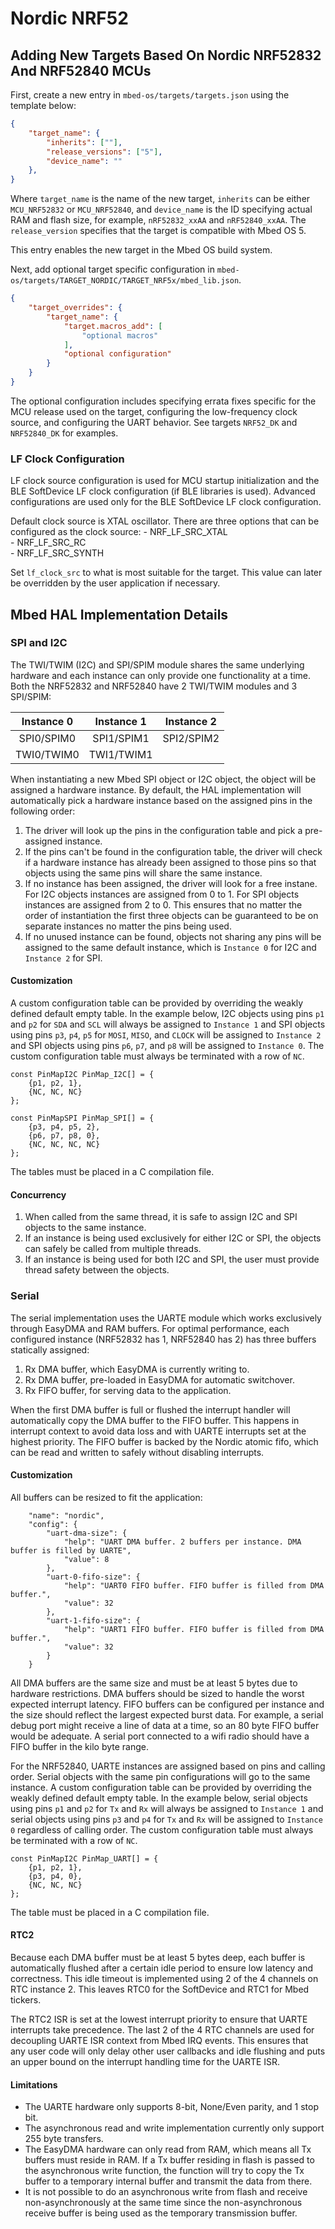 # Nordic NRF52

## Adding New Targets Based On Nordic NRF52832 And NRF52840 MCUs

First, create a new entry in `mbed-os/targets/targets.json` using the template below:

```json
{
    "target_name": {
        "inherits": [""],
        "release_versions": ["5"],
        "device_name": ""
    },    
}
```

Where `target_name` is the name of the new target, `inherits` can be either `MCU_NRF52832` or `MCU_NRF52840`, and `device_name` is the ID specifying actual RAM and flash size, for example, `nRF52832_xxAA` and `nRF52840_xxAA`. The `release_version` specifies that the target is compatible with Mbed OS 5. 

This entry enables the new target in the Mbed OS build system.

Next, add optional target specific configuration in `mbed-os/targets/TARGET_NORDIC/TARGET_NRF5x/mbed_lib.json`. 

```json
{
    "target_overrides": {
        "target_name": {
            "target.macros_add": [
                "optional macros"
            ],
            "optional configuration"
        }
    }
}
```

The optional configuration includes specifying errata fixes specific for the MCU release used on the target, configuring the low-frequency clock source, and configuring the UART behavior. See targets `NRF52_DK` and `NRF52840_DK` for examples.

### LF Clock Configuration

LF clock source configuration is used for MCU startup initialization and the BLE SoftDevice LF clock configuration (if BLE libraries is used). Advanced configurations are used only for the BLE SoftDevice LF clock configuration.

Default clock source is XTAL oscillator. There are three options that can be configured as the clock source:
    - NRF_LF_SRC_XTAL  
    - NRF_LF_SRC_RC  
    - NRF_LF_SRC_SYNTH  

Set `lf_clock_src` to what is most suitable for the target. This value can later be overridden by the user application if necessary. 


## Mbed HAL Implementation Details

### SPI and I2C

The TWI/TWIM (I2C) and SPI/SPIM module shares the same underlying hardware and each instance can only provide one functionality at a time. Both the NRF52832 and NRF52840 have 2 TWI/TWIM modules and 3 SPI/SPIM:

| Instance 0 | Instance 1 | Instance 2 |
| :---:      | :---:      | :---:      |
| SPI0/SPIM0 | SPI1/SPIM1 | SPI2/SPIM2 |
| TWI0/TWIM0 | TWI1/TWIM1 |            |

When instantiating a new Mbed SPI object or I2C object, the object will be assigned a hardware instance. By default, the HAL implementation will automatically pick a hardware instance based on the assigned pins in the following order:

1. The driver will look up the pins in the configuration table and pick a pre-assigned instance.
1. If the pins can't be found in the configuration table, the driver will check if a hardware instance has already been assigned to those pins so that objects using the same pins will share the same instance.
1. If no instance has been assigned, the driver will look for a free instane. For I2C objects instances are assigned from 0 to 1. For SPI objects instances are assigned from 2 to 0. This ensures that no matter the order of instantiation the first three objects can be guaranteed to be on separate instances no matter the pins being used. 
1. If no unused instance can be found, objects not sharing any pins will be assigned to the same default instance, which is `Instance 0` for I2C and `Instance 2` for SPI.

#### Customization

A custom configuration table can be provided by overriding the weakly defined default empty table. In the example below, I2C objects using pins `p1` and `p2` for `SDA` and `SCL` will always be assigned to `Instance 1` and SPI objects using pins `p3`, `p4`, `p5` for `MOSI`, `MISO`, and `CLOCK` will be assigned to `Instance 2` and SPI objects using pins `p6`, `p7`, and `p8` will be assigned to `Instance 0`. The custom configuration table must always be terminated with a row of `NC`.

```
const PinMapI2C PinMap_I2C[] = { 
    {p1, p2, 1},
    {NC, NC, NC}
};

const PinMapSPI PinMap_SPI[] = {
    {p3, p4, p5, 2},
    {p6, p7, p8, 0},
    {NC, NC, NC, NC}
};
```

The tables must be placed in a C compilation file.

#### Concurrency

1. When called from the same thread, it is safe to assign I2C and SPI objects to the same instance. 
1. If an instance is being used exclusively for either I2C or SPI, the objects can safely be called from multiple threads.
1. If an instance is being used for both I2C and SPI, the user must provide thread safety between the objects.


### Serial

The serial implementation uses the UARTE module which works exclusively through EasyDMA and RAM buffers. For optimal performance, each configured instance (NRF52832 has 1, NRF52840 has 2) has three buffers statically assigned:

1. Rx DMA buffer, which EasyDMA is currently writing to.
1. Rx DMA buffer, pre-loaded in EasyDMA for automatic switchover.
1. Rx FIFO buffer, for serving data to the application.

When the first DMA buffer is full or flushed the interrupt handler will automatically copy the DMA buffer to the FIFO buffer. This happens in interrupt context to avoid data loss and with UARTE interrupts set at the highest priority. The FIFO buffer is backed by the Nordic atomic fifo, which can be read and written to safely without disabling interrupts. 

#### Customization

All buffers can be resized to fit the application:

```
    "name": "nordic",
    "config": {
        "uart-dma-size": {
            "help": "UART DMA buffer. 2 buffers per instance. DMA buffer is filled by UARTE",
            "value": 8
        },
        "uart-0-fifo-size": {
            "help": "UART0 FIFO buffer. FIFO buffer is filled from DMA buffer.",
            "value": 32
        },
        "uart-1-fifo-size": {
            "help": "UART1 FIFO buffer. FIFO buffer is filled from DMA buffer.",
            "value": 32
        }
    }
```

All DMA buffers are the same size and must be at least 5 bytes due to hardware restrictions. DMA buffers should be sized to handle the worst expected interrupt latency. FIFO buffers can be configured per instance and the size should reflect the largest expected burst data. For example, a serial debug port might receive a line of data at a time, so an 80 byte FIFO buffer would be adequate. A serial port connected to a wifi radio should have a FIFO buffer in the kilo byte range.

For the NRF52840, UARTE instances are assigned based on pins and calling order. Serial objects with the same pin configurations will go to the same instance. A custom configuration table can be provided by overriding the weakly defined default empty table. In the example below, serial objects using pins `p1` and `p2` for `Tx` and `Rx` will always be assigned to `Instance 1` and serial objects using pins `p3` and `p4` for `Tx` and `Rx` will be assigned to `Instance 0` regardless of calling order. The custom configuration table must always be terminated with a row of `NC`.

```
const PinMapI2C PinMap_UART[] = { 
    {p1, p2, 1},
    {p3, p4, 0},
    {NC, NC, NC}
};
```

The table must be placed in a C compilation file.


#### RTC2

Because each DMA buffer must be at least 5 bytes deep, each buffer is automatically flushed after a certain idle period to ensure low latency and correctness. This idle timeout is implemented using 2 of the 4 channels on RTC instance 2. This leaves RTC0 for the SoftDevice and RTC1 for Mbed tickers.

The RTC2 ISR is set at the lowest interrupt priority to ensure that UARTE interrupts take precedence. The last 2 of the 4 RTC channels are used for decoupling UARTE ISR context from Mbed IRQ events. This ensures that any user code will only delay other user callbacks and idle flushing and puts an upper bound on the interrupt handling time for the UARTE ISR.

#### Limitations

 * The UARTE hardware only supports 8-bit, None/Even parity, and 1 stop bit.
 * The asynchronous read and write implementation currently only support 255 byte transfers.
 * The EasyDMA hardware can only read from RAM, which means all Tx buffers must reside in RAM. If a Tx buffer residing in flash is passed to the asynchronous write function, the function will try to copy the Tx buffer to a temporary internal buffer and transmit the data from there.
 * It is not possible to do an asynchronous write from flash and receive non-asynchronously at the same time since the non-asynchronous receive buffer is being used as the temporary transmission buffer. 

